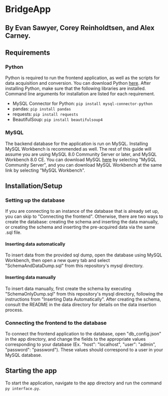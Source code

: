 # BridgeApp

## By Evan Sawyer, Corey Reinholdtsen, and Alex Carney. 

## Requirements

### Python

Python is required to run the frontend application, as well as the scripts for data acquisition and conversion.
You can download Python [here](https://www.python.org/downloads/). After installing Python, make sure that the 
following libraries are installed. Command line arguments for installation are listed for each requirement.
- MySQL Connector for Python: `pip install mysql-connector-python`
- pandas: `pip install pandas`
- requests: `pip install requests`
- BeautifulSoup: `pip install beautifulsoup4`

### MySQL

The backend database for the application is run on MySQL. Installing MySQL Workbench is recommended as well.
The rest of this guide will assume you are using MySQL 8.0 Community Server or later, and MySQL Workbench 8.0 CE. 
You can download MySQL [here](https://dev.mysql.com/downloads/) by selecting "MySQL Community Server", and you can
download MySQL Workbench at the same link by selecting "MySQL Workbench".

## Installation/Setup

### Setting up the database

If you are connecting to an instance of the database that is already set up, you can skip to "Connecting the frontend". Otherwise, there are two ways to create the database:
creating the schema and inserting the data manually, or creating the schema and inserting the pre-acquired data via the same .sql file.

#### Inserting data automatically

To insert data from the provided sql dump, open the database using MySQL Workbench, then open a new query tab and select "SchemaAndDataDump.sql" from this repository's mysql directory.

#### Inserting data manually

To insert data manually, first create the schema by executing "SchemaOnlyDump.sql" from this repository's mysql directory, following the instructions from "Inserting Data Automatically".
After creating the schema, consult the README in the data directory for details on the data insertion process.

### Connecting the frontend to the database

To connect the frontend application to the database, open "db_config.json" in the app directory, and change the fields to the appropriate values corresponding to your database
(Ex. "host": "localhost", "user": "admin", "password": "password"). These values should correspond to a user in your MySQL database.

## Starting the app

To start the application, navigate to the app directory and run the command `py interface.py`.